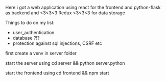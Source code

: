 Here i got a web application using react for the frontend and python-flask as backend and <3<3<3 Redux <3<3<3 for data storage 

Things to do on my list:

- user_authentication
- database ?!?
- protection against sql injections, CSRF etc


first create a venv in server folder

start the server using cd server && python server.python

start the frontend using cd frontend && npm start